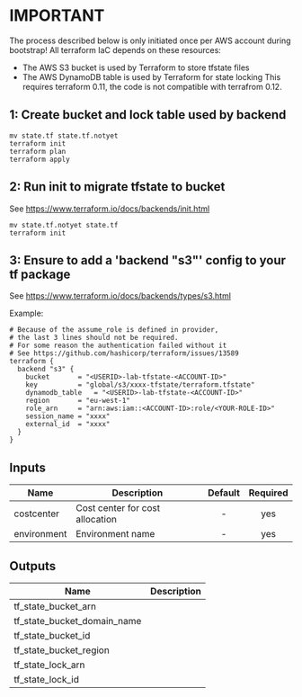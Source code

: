 # IMPORTANT
The process described below is only initiated once per AWS account during bootstrap!
All terraform IaC depends on these resources:
- The AWS S3 bucket is used by Terraform to store tfstate files
- The AWS DynamoDB table is used by Terraform for state locking
This requires terraform 0.11, the code is not compatible with terrafrom 0.12.

## 1: Create bucket and lock table used by backend
```
mv state.tf state.tf.notyet
terraform init
terraform plan
terraform apply
```

## 2: Run init to migrate tfstate to bucket
See https://www.terraform.io/docs/backends/init.html

```
mv state.tf.notyet state.tf
terraform init
```

## 3: Ensure to add a 'backend "s3"' config to your tf package

See https://www.terraform.io/docs/backends/types/s3.html

Example:
```
# Because of the assume_role is defined in provider,
# the last 3 lines should not be required.
# For some reason the authentication failed without it
# See https://github.com/hashicorp/terraform/issues/13589
terraform {
  backend "s3" {
    bucket       = "<USERID>-lab-tfstate-<ACCOUNT-ID>"
    key          = "global/s3/xxxx-tfstate/terraform.tfstate"
    dynamodb_table   = "<USERID>-lab-tfstate-<ACCOUNT-ID>"
    region       = "eu-west-1"
    role_arn     = "arn:aws:iam::<ACCOUNT-ID>:role/<YOUR-ROLE-ID>"
    session_name = "xxxx"
    external_id  = "xxxx"
  }
}
```

## Inputs

| Name | Description | Default | Required |
|------|-------------|:-----:|:-----:|
| costcenter | Cost center for cost allocation | - | yes |
| environment | Environment name | - | yes |

## Outputs

| Name | Description |
|------|-------------|
| tf_state_bucket_arn |  |
| tf_state_bucket_domain_name |  |
| tf_state_bucket_id |  |
| tf_state_bucket_region |  |
| tf_state_lock_arn |  |
| tf_state_lock_id |  |
